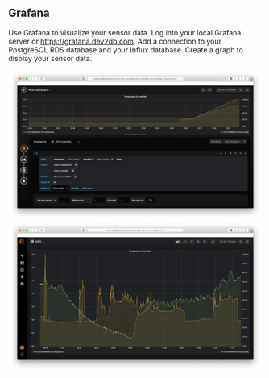 ## Grafana

Use Grafana to visualize your sensor data. Log into your local Grafana server or https://grafana.dev2db.com. Add a connection to your PostgreSQL RDS database and your Influx database. Create a graph to display your sensor data.

![](img/grafana-query.png)
![](img/grafana-graph.png)
